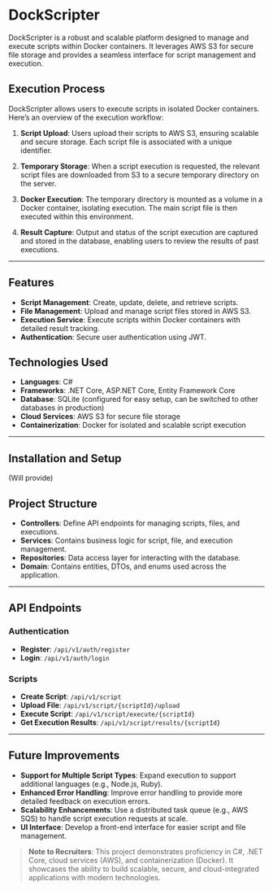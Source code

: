 # DockScripter

DockScripter is a robust and scalable platform designed to manage and execute scripts within Docker containers. It leverages AWS S3 for secure file storage and provides a seamless interface for script management and execution.

## Execution Process

DockScripter allows users to execute scripts in isolated Docker containers. Here’s an overview of the execution workflow:

1. **Script Upload**: Users upload their scripts to AWS S3, ensuring scalable and secure storage. Each script file is associated with a unique identifier.

2. **Temporary Storage**: When a script execution is requested, the relevant script files are downloaded from S3 to a secure temporary directory on the server.

3. **Docker Execution**: The temporary directory is mounted as a volume in a Docker container, isolating execution. The main script file is then executed within this environment.

4. **Result Capture**: Output and status of the script execution are captured and stored in the database, enabling users to review the results of past executions.

---

## Features

- **Script Management**: Create, update, delete, and retrieve scripts.
- **File Management**: Upload and manage script files stored in AWS S3.
- **Execution Service**: Execute scripts within Docker containers with detailed result tracking.
- **Authentication**: Secure user authentication using JWT.

## Technologies Used

- **Languages**: C#
- **Frameworks**: .NET Core, ASP.NET Core, Entity Framework Core
- **Database**: SQLite (configured for easy setup, can be switched to other databases in production)
- **Cloud Services**: AWS S3 for secure file storage
- **Containerization**: Docker for isolated and scalable script execution

---

## Installation and Setup
(Will provide)
## Project Structure

- **Controllers**: Define API endpoints for managing scripts, files, and executions.
- **Services**: Contains business logic for script, file, and execution management.
- **Repositories**: Data access layer for interacting with the database.
- **Domain**: Contains entities, DTOs, and enums used across the application.

---

## API Endpoints

### Authentication
- **Register**: `/api/v1/auth/register`
- **Login**: `/api/v1/auth/login`

### Scripts
- **Create Script**: `/api/v1/script`
- **Upload File**: `/api/v1/script/{scriptId}/upload`
- **Execute Script**: `/api/v1/script/execute/{scriptId}`
- **Get Execution Results**: `/api/v1/script/results/{scriptId}`

---

## Future Improvements

- **Support for Multiple Script Types**: Expand execution to support additional languages (e.g., Node.js, Ruby).
- **Enhanced Error Handling**: Improve error handling to provide more detailed feedback on execution errors.
- **Scalability Enhancements**: Use a distributed task queue (e.g., AWS SQS) to handle script execution requests at scale.
- **UI Interface**: Develop a front-end interface for easier script and file management.

> **Note to Recruiters**: This project demonstrates proficiency in C#, .NET Core, cloud services (AWS), and containerization (Docker). It showcases the ability to build scalable, secure, and cloud-integrated applications with modern technologies.

